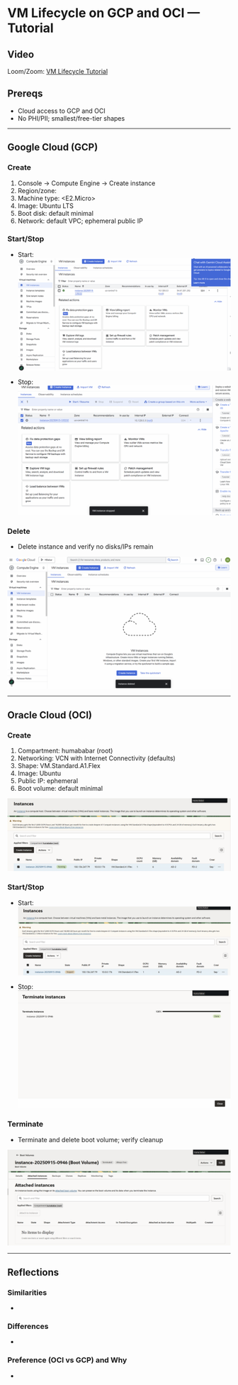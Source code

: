 # VM Lifecycle on GCP and OCI — Tutorial

## Video
Loom/Zoom: [VM Lifecycle Tutorial](assignment_1/video2920590959.mp4)

## Prereqs
- Cloud access to GCP and OCI
- No PHI/PII; smallest/free-tier shapes

---

## Google Cloud (GCP)
### Create
1. Console → Compute Engine → Create instance
2. Region/zone: <us-central1b>
3. Machine type: <E2.Micro>
4. Image: Ubuntu LTS
5. Boot disk: default minimal
6. Network: default VPC; ephemeral public IP


### Start/Stop
- Start:
![GCP create](assignment_1/gcprunning.png)

- Stop:
![GCP stopped](assignment_1/gcpstopped.png)

### Delete
- Delete instance and verify no disks/IPs remain

![GCP cleaned](assignment_1/gcpcleaned.png)

---

## Oracle Cloud (OCI)
### Create
1. Compartment: humababar (root)
2. Networking: VCN with Internet Connectivity (defaults)
3. Shape: VM.Standard.A1.Flex
4. Image: Ubuntu
5. Public IP: ephemeral
6. Boot volume: default minimal

![OCI create](assignment_1/ocirunning.png)

### Start/Stop
- Start: <state shows RUNNING>
![OCI running](assignment_1/ocistopped.png)

- Stop: 
![OCI terminated](assignment_1/ociterminated.png)

### Terminate
- Terminate and delete boot volume; verify cleanup

![OCI cleaned](assignment_1/ociclean.png)

---

## Reflections
### Similarities
- <brief bullets>

### Differences
- <brief bullets>

### Preference (OCI vs GCP) and Why
- <one short paragraph>
